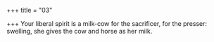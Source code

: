+++
title = "03"

+++
Your liberal spirit is a milk-cow for the sacrificer, for the presser: swelling, she gives the cow and horse as her milk.  